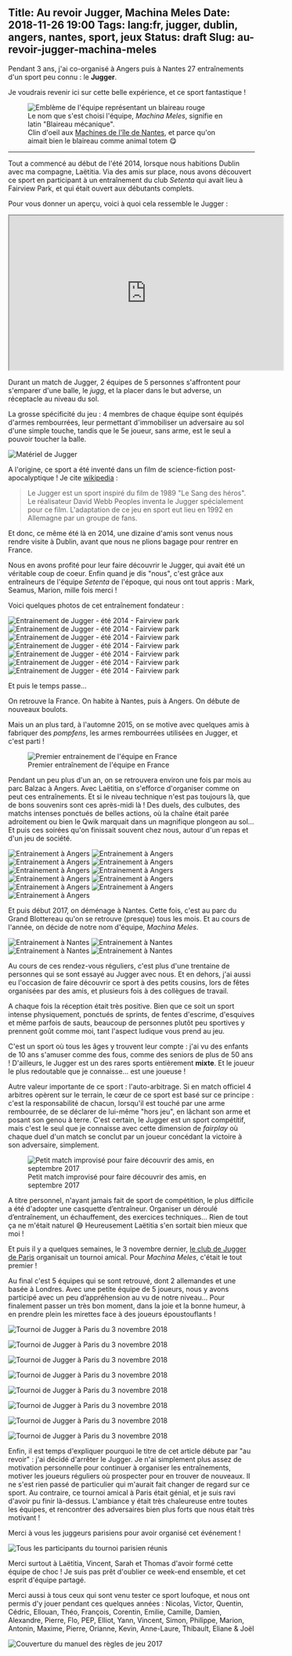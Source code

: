 Title: Au revoir Jugger, Machina Meles
Date: 2018-11-26 19:00
Tags: lang:fr, jugger, dublin, angers, nantes, sport, jeux
Status: draft
Slug: au-revoir-jugger-machina-meles
---

Pendant 3 ans, j'ai co-organisé à Angers puis à Nantes 27 entraînements d'un sport peu connu&nbsp;: le&nbsp;**Jugger**.

Je voudrais revenir ici sur cette belle expérience, et ce sport fantastique !

<figure>
  <img alt="Emblème de l'équipe représentant un blaireau rouge" src="images/2018/11/embleme-machina-meles.jpg">
  <figcaption>Le nom que s'est choisi l'équipe, <em>Machina Meles</em>, signifie en latin "Blaireau mécanique".
  <br>
  Clin d'oeil aux <a href="https://www.lesmachines-nantes.fr">Machines de l'île de Nantes</a>,
  et parce qu'on aimait bien le blaireau comme animal totem 😋</figcaption>
</figure>

---

Tout a commencé au début de l'été 2014, lorsque nous habitions Dublin avec ma compagne, Laëtitia.
Via des amis sur place, nous avons découvert ce sport en participant à un entraînement du club _Setenta_ qui avait lieu à Fairview Park,
et qui était ouvert aux débutants complets.

Pour vous donner un aperçu, voici à quoi cela ressemble le Jugger :

<iframe width="560" height="315" src="https://www.youtube.com/embed/S3S2s0Xn3NQ?start=36" allow="encrypted-media; picture-in-picture" allowfullscreen></iframe>

Durant un match de Jugger, 2 équipes de 5 personnes s'affrontent pour s'emparer d'une balle, le _jugg_,
et la placer dans le but adverse, un réceptacle au niveau du sol.

La grosse spécificité du jeu : 4 membres de chaque équipe sont équipés d'armes rembourrées,
leur permettant d'immobiliser un adversaire au sol d'une simple touche,
tandis que le 5e joueur, sans arme, est le seul a pouvoir toucher la balle.

![Matériel de Jugger](images/2018/11/Jugger_Matériel.png)

A l'origine, ce sport a été inventé dans un film de science-fiction post-apocalyptique !
Je cite [wikipedia](https://fr.wikipedia.org/wiki/Jugger) :

> Le Jugger est un sport inspiré du film de 1989 "Le Sang des héros".
> Le réalisateur David Webb Peoples inventa le Jugger spécialement pour ce film.
> L'adaptation de ce jeu en sport eut lieu en 1992 en Allemagne par un groupe de fans.

Et donc, ce même été là en 2014, une dizaine d'amis sont venus nous rendre visite à Dublin,
avant que nous ne plions bagage pour rentrer en France.

Nous en avons profité pour leur faire découvrir le Jugger, qui avait été un véritable coup de coeur.
Enfin quand je dis "nous", c'est grâce aux entraîneurs de l'équipe _Setenta_ de l'époque, qui nous ont tout appris&nbsp;:
Mark, Seamus, Marion, mille fois merci !

Voici quelques photos de cet entraînement fondateur :

<div class="uk-grid">
  <img class="uk-width-1-1 uk-width-small-1-2" alt="Entrainement de Jugger - été 2014 - Fairview park" src="images/2018/11/JuggerInDublinFairviewPark.JPG">
  <img class="uk-width-1-1 uk-width-small-1-2" alt="Entrainement de Jugger - été 2014 - Fairview park" src="images/2018/11/P1010212.JPG">
  <img class="uk-width-1-1 uk-width-small-1-2" alt="Entrainement de Jugger - été 2014 - Fairview park" src="images/2018/11/P1020838.JPG">
  <img class="uk-width-1-1 uk-width-small-1-2" alt="Entrainement de Jugger - été 2014 - Fairview park" src="images/2018/11/P1020849.JPG">
  <img class="uk-width-1-1 uk-width-small-1-2" alt="Entrainement de Jugger - été 2014 - Fairview park" src="images/2018/11/P1020852.JPG">
  <img class="uk-width-1-1 uk-width-small-1-2" alt="Entrainement de Jugger - été 2014 - Fairview park" src="images/2018/11/P1020854.JPG">
  <img class="uk-width-1-1 uk-width-small-1-2" alt="Entrainement de Jugger - été 2014 - Fairview park" src="images/2018/11/P1020864.JPG">
</div>

Et puis le temps passe...

On retrouve la France. On habite à Nantes, puis à Angers. On débute de nouveaux boulots.

Mais un an plus tard, à l'automne 2015, on se motive avec quelques amis à fabriquer des _pompfens_,
les armes rembourrées utilisées en Jugger, et c'est parti !

<figure>
  <img alt="Premier entrainement de l'équipe en France" src="images/2018/11/Jugger-Balzac-2015-09-05_911.JPG">
  <figcaption>Premier entraînement de l'équipe en France</figcaption>
</figure>

Pendant un peu plus d'un an, on se retrouvera environ une fois par mois au parc Balzac à Angers.
Avec Laëtitia, on s'efforce d'organiser comme on peut ces entraînements.
Et si le niveau technique n'est pas toujours là, que de bons souvenirs sont ces après-midi là !
Des duels, des culbutes, des matchs intenses ponctués de belles actions, où la chaîne était parée adroitement
ou bien le Qwik marquait dans un magnifique plongeon au sol...
Et puis ces soirées qu'on finissait souvent chez nous, autour d'un repas et d'un jeu de société.

<div class="uk-grid">
  <img class="uk-width-1-1 uk-width-small-1-2" alt="Entrainement à Angers" src="images/2018/11/DSC00194.JPG">
  <img class="uk-width-1-1 uk-width-small-1-2" alt="Entrainement à Angers" src="images/2018/11/DSC00200.JPG">
  <img class="uk-width-1-1 uk-width-small-1-2" alt="Entrainement à Angers" src="images/2018/11/DSC00205.JPG">
  <img class="uk-width-1-1 uk-width-small-1-2" alt="Entrainement à Angers" src="images/2018/11/DSC00219.JPG">
  <img class="uk-width-1-1 uk-width-small-1-2" alt="Entrainement à Angers" src="images/2018/11/DSC00225.JPG">
  <img class="uk-width-1-1 uk-width-small-1-2" alt="Entrainement à Angers" src="images/2018/11/P1030725.JPG">
  <img class="uk-width-1-1 uk-width-small-1-2" alt="Entrainement à Angers" src="images/2018/11/P1030973.JPG">
  <img class="uk-width-1-1 uk-width-small-1-2" alt="Entrainement à Angers" src="images/2018/11/P1030975.JPG">
  <img class="uk-width-1-1 uk-width-small-1-2" alt="Entrainement à Angers" src="images/2018/11/P1030978.JPG">
  <img class="uk-width-1-1 uk-width-small-1-2" alt="Entrainement à Angers" src="images/2018/11/P1030987.JPG">
  <img class="uk-width-1-1 uk-width-small-1-2" alt="Entrainement à Angers" src="images/2018/11/P1040008.JPG">
</div>

Et puis début 2017, on déménage à Nantes. Cette fois, c'est au parc du Grand Blottereau qu'on se retrouve (presque) tous les mois.
Et au cours de l'année, on décide de notre nom d'équipe, _Machina Meles_.

<div class="uk-grid">
  <img class="uk-width-1-1 uk-width-small-1-2" alt="Entrainement à Nantes" src="images/2018/11/chain_vs_shield_02.JPG">
  <img class="uk-width-1-1 uk-width-small-1-2" alt="Entrainement à Nantes" src="images/2018/11/eliot_vs_laetitia_01.JPG">
  <img class="uk-width-1-1 uk-width-small-1-2" alt="Entrainement à Nantes" src="images/2018/11/eliot_vs_lucas_02.JPG">
  <img class="uk-width-1-1 uk-width-small-1-2" alt="Entrainement à Nantes" src="images/2018/11/eliot_vs_lucas_05.JPG">
</div>

Au cours de ces rendez-vous réguliers, c'est plus d'une trentaine de personnes qui se sont essayé au Jugger avec nous.
Et en dehors, j'ai aussi eu l'occasion de faire découvrir ce sport à des petits cousins,
lors de fêtes organisées par des amis, et plusieurs fois à des collègues de travail.

A chaque fois la réception était très positive.
Bien que ce soit un sport intense physiquement, ponctués de sprints, de fentes d'escrime, d'esquives et même parfois de sauts,
beaucoup de personnes plutôt peu sportives y prennent goût comme moi,
tant l'aspect ludique vous prend au jeu.

C'est un sport où tous les âges y trouvent leur compte : j'ai vu des enfants de 10 ans s'amuser comme des fous,
comme des seniors de plus de 50 ans !
D'ailleurs, le Jugger est un des rares sports entièrement **mixte**.
Et le joueur le plus redoutable que je connaisse... est une joueuse !

Autre valeur importante de ce sport : l'auto-arbitrage.
Si en match officiel 4 arbitres opèrent sur le terrain,
le cœur de ce sport est basé sur ce principe :
c'est la responsabilité de chacun, lorsqu'il est touché par une arme rembourrée,
de se déclarer de lui-même "hors jeu", en lâchant son arme et posant son genou à terre.
C'est certain, le Jugger est un sport compétitif, mais c'est le seul que je connaisse
avec cette dimension de _fairplay_ où chaque duel d'un match se conclut par un joueur concédant la victoire à son adversaire,
simplement.

<figure>
  <img alt="Petit match improvisé pour faire découvrir des amis, en septembre 2017" src="images/2018/11/21125793_10214732289961290_4233492605833704924_o.jpg">
  <figcaption>Petit match improvisé pour faire découvrir des amis, en septembre 2017</figcaption>
</figure>

A titre personnel, n'ayant jamais fait de sport de compétition, le plus difficile a été d'adopter une casquette d’entraîneur.
Organiser un déroulé d’entraînement, un échauffement, des exercices techniques... Rien de tout ça ne m'était naturel 😅
Heureusement Laëtitia s'en sortait bien mieux que moi !

Et puis il y a quelques semaines, le 3 novembre dernier, [le club de Jugger de Paris](https://www.facebook.com/JuggerParis/)
organisait un tournoi amical. Pour _Machina Meles_, c'était le tout premier !

Au final c'est 5 équipes qui se sont retrouvé, dont 2 allemandes et une basée à Londres.
Avec une petite équipe de 5 joueurs, nous y avons participé avec un peu d’appréhension au vu de notre niveau...
Pour finalement passer un très bon moment, dans la joie et la bonne humeur,
à en prendre plein les mirettes face à des joueurs époustouflants !

![Tournoi de Jugger à Paris du 3 novembre 2018](images/2018/11/DSC_0132.jpg)

![Tournoi de Jugger à Paris du 3 novembre 2018](images/2018/11/DSC_0164.jpg)

![Tournoi de Jugger à Paris du 3 novembre 2018](images/2018/11/DSC_0180.jpg)

![Tournoi de Jugger à Paris du 3 novembre 2018](images/2018/11/DSC_0186.jpg)

![Tournoi de Jugger à Paris du 3 novembre 2018](images/2018/11/DSC_0188.jpg)

![Tournoi de Jugger à Paris du 3 novembre 2018](images/2018/11/DSC_0199.jpg)

![Tournoi de Jugger à Paris du 3 novembre 2018](images/2018/11/DSC_0206.jpg)

![Tournoi de Jugger à Paris du 3 novembre 2018](images/2018/11/DSC_0266.jpg)

Enfin, il est temps d'expliquer pourquoi le titre de cet article débute par "au revoir" :
j'ai décidé d'arrêter le Jugger.
Je n'ai simplement plus assez de motivation personnelle pour continuer à organiser les entraînements,
motiver les joueurs réguliers où prospecter pour en trouver de nouveaux.
Il ne s'est rien passé de particulier qui m'aurait fait changer de regard sur ce sport.
Au contraire, ce tournoi amical à Paris était génial, et je suis ravi d'avoir pu finir là-dessus.
L'ambiance y était très chaleureuse entre toutes les équipes, et rencontrer des adversaires bien plus forts que nous était très motivant !

Merci à vous les juggeurs parisiens pour avoir organisé cet événement !

![Tous les participants du tournoi parisien réunis](images/2018/11/DSC_0397-ANIMATION.gif)

Merci surtout à Laëtitia, Vincent, Sarah et Thomas d'avoir formé cette équipe de choc !
Je suis pas prêt d'oublier ce week-end ensemble, et cet esprit d'équipe partagé.

Merci aussi à tous ceux qui sont venu tester ce sport loufoque,
et nous ont permis d'y jouer pendant ces quelques années :
Nicolas, Victor, Quentin, Cédric, Ellouan, Théo, François, Corentin, Emilie, Camille, Damien, Alexandre, Pierre, Flo, PEP, Elliot, Yann, Vincent, Simon, Philippe, Marion, Antonin, Maxime, Pierre, Orianne, Kevin, Anne-Laure, Thibault, Eliane & Joël

![Couverture du manuel des règles de jeu 2017](images/2018/11/jugger-rulebook-cover.png)

<style>
article p {
    font-size: 1.2rem;
    line-height: 1.5rem;
}
article iframe, article img {
    display: block;
    margin: 3rem auto;
    max-height: 25rem;
}
article figcaption {
    text-align: center;
    margin-top: -2rem;
    margin-bottom: 3rem;
}
article hr {
    margin: 5rem 0;
}
</style>
<script>
    document.querySelectorAll('article img').forEach(img => {
        let a = document.createElement('a');
        img.parentNode.prepend(a);
        a.appendChild(img);
        a.href = img.src;
        a.target = '_blank';
        a.className = img.className;
        img.className = '';
    })
</script>